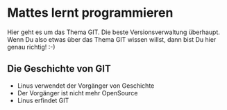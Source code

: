 # Mattes lernt programmieren
Hier geht es um das Thema GIT. Die beste Versionsverwaltung überhaupt.
Wenn Du also etwas über das Thema GIT wissen willst, dann bist Du hier genau richtig! :-)

## Die Geschichte von GIT
* Linus verwendet der Vorgänger von Geschichte
* Der Vorgänger ist nicht mehr OpenSource
* Linus erfindet GIT
